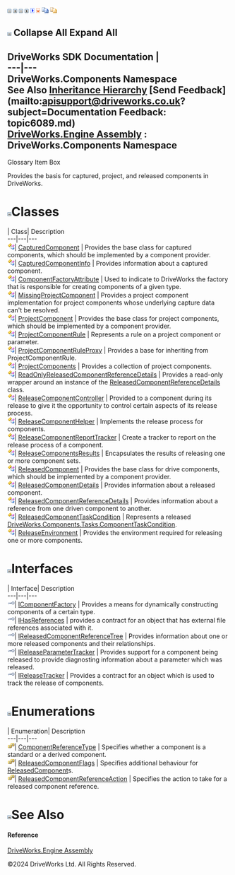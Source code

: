 ![](dotnetimages/collapse.gif) ![](dotnetimages/expand.gif) ![](dotnetimages/collapse.gif) ![](dotnetimages/expand.gif) ![](dotnetimages/drpdown.gif) ![](dotnetimages/drpdown_orange.gif) ![](dotnetimages/copycode.gif) ![](dotnetimages/copycodeHighlight.gif)

![](dotnetimages/collapse.gif) Collapse All Expand All  
---  
DriveWorks SDK Documentation  |   
---|---  
DriveWorks.Components Namespace   
See Also [Inheritance Hierarchy](topic6090.md) [Send Feedback](mailto:apisupport@driveworks.co.uk?subject=Documentation Feedback: topic6089.md)  
[DriveWorks.Engine Assembly](topic2156.md) : DriveWorks.Components Namespace  
---  
  
Glossary Item Box

Provides the basis for captured, project, and released components in DriveWorks. 

# ![](dotnetimages/collapse.gif)Classes

| Class| Description  
---|---|---  
![Class](dotnetimages/Class.gif)| [CapturedComponent](topic6147.md) | Provides the base class for captured components, which should be implemented by a component provider.  
![Class](dotnetimages/Class.gif)| [CapturedComponentInfo](topic6154.md) | Provides information about a captured component.  
![Class](dotnetimages/Class.gif)| [ComponentFactoryAttribute](topic6167.md) | Used to indicate to DriveWorks the factory that is responsible for creating components of a given type.  
![Class](dotnetimages/Class.gif)| [MissingProjectComponent](topic6175.md) | Provides a project component implementation for project components whose underlying capture data can't be resolved.  
![Class](dotnetimages/Class.gif)| [ProjectComponent](topic6183.md) | Provides the base class for project components, which should be implemented by a component provider.  
![Class](dotnetimages/Class.gif)| [ProjectComponentRule](topic6198.md) | Represents a rule on a project component or parameter.  
![Class](dotnetimages/Class.gif)| [ProjectComponentRuleProxy](topic6216.md) | Provides a base for inheriting from ProjectComponentRule.  
![Class](dotnetimages/Class.gif)| [ProjectComponents](topic6229.md) | Provides a collection of project components.  
![Class](dotnetimages/Class.gif)| [ReadOnlyReleasedComponentReferenceDetails](topic6239.md) | Provides a read-only wrapper around an instance of the [ReleasedComponentReferenceDetails](topic6356.md) class.  
![Class](dotnetimages/Class.gif)| [ReleaseComponentController](topic6252.md) | Provided to a component during its release to give it the opportunity to control certain aspects of its release process.  
![Class](dotnetimages/Class.gif)| [ReleaseComponentHelper](topic6275.md) | Implements the release process for components.  
![Class](dotnetimages/Class.gif)| [ReleaseComponentReportTracker](topic6292.md) | Create a tracker to report on the release process of a component.  
![Class](dotnetimages/Class.gif)| [ReleaseComponentsResults](topic6300.md) | Encapsulates the results of releasing one or more component sets.  
![Class](dotnetimages/Class.gif)| [ReleasedComponent](topic6324.md) | Provides the base class for drive components, which should be implemented by a component provider.  
![Class](dotnetimages/Class.gif)| [ReleasedComponentDetails](topic6336.md) | Provides information about a released component.  
![Class](dotnetimages/Class.gif)| [ReleasedComponentReferenceDetails](topic6356.md) | Provides information about a reference from one driven component to another.  
![Class](dotnetimages/Class.gif)| [ReleasedComponentTaskCondition](topic6370.md) | Represents a released [DriveWorks.Components.Tasks.ComponentTaskCondition](topic6493.md).  
![Class](dotnetimages/Class.gif)| [ReleaseEnvironment](topic6379.md) | Provides the environment required for releasing one or more components.  
  
# ![](dotnetimages/collapse.gif)Interfaces

| Interface| Description  
---|---|---  
![Interface](dotnetimages/Interface.gif)| [IComponentFactory](topic6091.md) | Provides a means for dynamically constructing components of a certain type.  
![Interface](dotnetimages/Interface.gif)| [IHasReferences](topic6099.md) | provides a contract for an object that has external file references associated with it.  
![Interface](dotnetimages/Interface.gif)| [IReleasedComponentReferenceTree](topic6106.md) | Provides information about one or more released components and their relationships.  
![Interface](dotnetimages/Interface.gif)| [IReleaseParameterTracker](topic6113.md) | Provides support for a component being released to provide diagnosting information about a parameter which was released.  
![Interface](dotnetimages/Interface.gif)| [IReleaseTracker](topic6119.md) | Provides a contract for an object which is used to track the release of components.  
  
# ![](dotnetimages/collapse.gif)Enumerations

| Enumeration| Description  
---|---|---  
![Enumeration](dotnetimages/Enumeration.gif)| [ComponentReferenceType](topic6144.md) | Specifies whether a component is a standard or a derived component.  
![Enumeration](dotnetimages/Enumeration.gif)| [ReleasedComponentFlags](topic6145.md) | Specifies additional behaviour for [ReleasedComponent](topic6324.md)s.  
![Enumeration](dotnetimages/Enumeration.gif)| [ReleasedComponentReferenceAction](topic6146.md) | Specifies the action to take for a released component reference.  
  
# ![](dotnetimages/collapse.gif)See Also

#### Reference

[DriveWorks.Engine Assembly](topic2156.md)

©2024 DriveWorks Ltd. All Rights Reserved.
